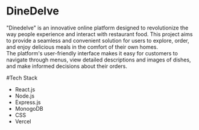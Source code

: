 # DineDelve
"Dinedelve" is an innovative online platform designed to revolutionize the way people experience and interact with restaurant food. This project aims to provide a seamless and convenient solution for users to explore, order, and enjoy delicious meals in the comfort of their own homes.
<br>
The platform's user-friendly interface makes it easy for customers to navigate through menus, view detailed descriptions and images of dishes, and make informed decisions about their orders. 

#Tech Stack
<ul>
  <li>React.js</li>
  <li>Node.js</li>
  <li>Express.js</li>
  <li>MonogoDB</li>
  <li>CSS</li>
  <li>Vercel</li>
</ul>
